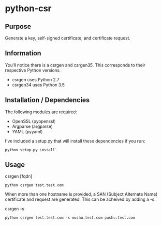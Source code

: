 # python-csr
## Purpose
Generate a key, self-signed certificate, and certificate request.

## Information
You'll notice there is a csrgen and csrgen35. This corresponds to their respective Python versions.
- csrgen uses Python 2.7
- csrgen34 uses Python 3.5

## Installation / Dependencies
The following modules are required:
- OpenSSL (pyopenssl)
- Argparse (argparse)
- YAML (pyyaml)

I've included a setup.py that will install these dependencies if you run:
```
python setup.py install`
```

## Usage
csrgen [fqdn]

```
python csrgen test.test.com
```

When more than one hostname is provided, a SAN (Subject Alternate Name)
certificate and request are generated.  This can be acheived by adding a -s.

csrgen <hostname> -s <san0> <san1>

```
python csrgen test.test.com -s mushu.test.com pushu.test.com
```

